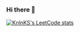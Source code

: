 ### Hi there 👋
[![KnlnKS's LeetCode stats](https://leetcode-stats-six.vercel.app/api?username=SamDurm25)](https://github.com/KnlnKS/leetcode-stats)
<!--
**samdurm25/samdurm25** is a ✨ _special_ ✨ repository because its `README.md` (this file) appears on your GitHub profile.

Here are some ideas to get you started:

- 🔭 I’m currently working on ...
- 🌱 I’m currently learning ...
- 👯 I’m looking to collaborate on ...
- 🤔 I’m looking for help with ...
- 💬 Ask me about ...
- 📫 How to reach me: ...
- 😄 Pronouns: ...
- ⚡ Fun fact: ...
-->
